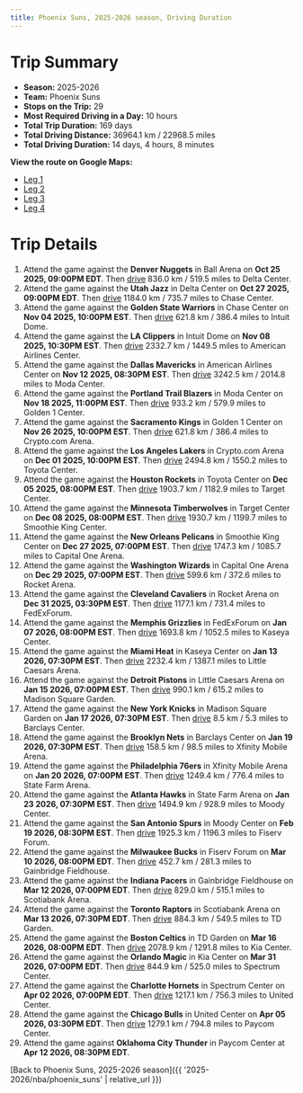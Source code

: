 ```yaml
---
title: Phoenix Suns, 2025-2026 season, Driving Duration
---
```


# Trip Summary
- **Season:** 2025-2026
- **Team:** Phoenix Suns
- **Stops on the Trip:** 29
- **Most Required Driving in a Day:** 10 hours
- **Total Trip Duration:** 169 days
- **Total Driving Distance:** 36964.1 km / 22968.5 miles
- **Total Driving Duration:** 14 days, 4 hours, 8 minutes

**View the route on Google Maps:**
- [Leg 1](https://www.google.com/maps/dir/Ball+Arena+Denver+CO/Delta+Center+Salt+Lake+City+UT/Chase+Center+San+Francisco+CA/Intuit+Dome+Inglewood+CA/American+Airlines+Center+Dallas+TX/Moda+Center+Portland+OR/Golden+1+Center+Sacramento+CA/Crypto.com+Arena+Los+Angeles+CA/Toyota+Center+Houston+TX/Target+Center+Minneapolis+MN)
- [Leg 2](https://www.google.com/maps/dir/Target+Center+Minneapolis+MN/Smoothie+King+Center+New+Orleans+LA/Capital+One+Arena+Washington+DC/Rocket+Arena+Cleveland+OH/FedExForum+Memphis+TN/Kaseya+Center+Miami+FL/Little+Caesars+Arena+Detroit+MI/Madison+Square+Garden+New+York+NY/Barclays+Center+Brooklyn+NY/Xfinity+Mobile+Arena+Philadelphia+PA)
- [Leg 3](https://www.google.com/maps/dir/Xfinity+Mobile+Arena+Philadelphia+PA/State+Farm+Arena+Atlanta+GA/Moody+Center+Austin+TX/Fiserv+Forum+Milwaukee+WI/Gainbridge+Fieldhouse+Indianapolis+IN/Scotiabank+Arena+Toronto+ON/TD+Garden+Boston+MA/Kia+Center+Orlando+FL/Spectrum+Center+Charlotte+NC/United+Center+Chicago+IL)
- [Leg 4](https://www.google.com/maps/dir/United+Center+Chicago+IL/Paycom+Center+Oklahoma+City+OK)

# Trip Details
1. Attend the game against the **Denver Nuggets** in Ball Arena on **Oct 25 2025, 09:00PM EDT**. Then [drive](https://www.google.com/maps/dir/Ball+Arena+Denver+CO/Delta+Center+Salt+Lake+City+UT) 836.0 km / 519.5 miles to Delta Center.
2. Attend the game against the **Utah Jazz** in Delta Center on **Oct 27 2025, 09:00PM EDT**. Then [drive](https://www.google.com/maps/dir/Delta+Center+Salt+Lake+City+UT/Chase+Center+San+Francisco+CA) 1184.0 km / 735.7 miles to Chase Center.
3. Attend the game against the **Golden State Warriors** in Chase Center on **Nov 04 2025, 10:00PM EST**. Then [drive](https://www.google.com/maps/dir/Chase+Center+San+Francisco+CA/Intuit+Dome+Inglewood+CA) 621.8 km / 386.4 miles to Intuit Dome.
4. Attend the game against the **LA Clippers** in Intuit Dome on **Nov 08 2025, 10:30PM EST**. Then [drive](https://www.google.com/maps/dir/Intuit+Dome+Inglewood+CA/American+Airlines+Center+Dallas+TX) 2332.7 km / 1449.5 miles to American Airlines Center.
5. Attend the game against the **Dallas Mavericks** in American Airlines Center on **Nov 12 2025, 08:30PM EST**. Then [drive](https://www.google.com/maps/dir/American+Airlines+Center+Dallas+TX/Moda+Center+Portland+OR) 3242.5 km / 2014.8 miles to Moda Center.
6. Attend the game against the **Portland Trail Blazers** in Moda Center on **Nov 18 2025, 11:00PM EST**. Then [drive](https://www.google.com/maps/dir/Moda+Center+Portland+OR/Golden+1+Center+Sacramento+CA) 933.2 km / 579.9 miles to Golden 1 Center.
7. Attend the game against the **Sacramento Kings** in Golden 1 Center on **Nov 26 2025, 10:00PM EST**. Then [drive](https://www.google.com/maps/dir/Golden+1+Center+Sacramento+CA/Crypto.com+Arena+Los+Angeles+CA) 621.8 km / 386.4 miles to Crypto.com Arena.
8. Attend the game against the **Los Angeles Lakers** in Crypto.com Arena on **Dec 01 2025, 10:00PM EST**. Then [drive](https://www.google.com/maps/dir/Crypto.com+Arena+Los+Angeles+CA/Toyota+Center+Houston+TX) 2494.8 km / 1550.2 miles to Toyota Center.
9. Attend the game against the **Houston Rockets** in Toyota Center on **Dec 05 2025, 08:00PM EST**. Then [drive](https://www.google.com/maps/dir/Toyota+Center+Houston+TX/Target+Center+Minneapolis+MN) 1903.7 km / 1182.9 miles to Target Center.
10. Attend the game against the **Minnesota Timberwolves** in Target Center on **Dec 08 2025, 08:00PM EST**. Then [drive](https://www.google.com/maps/dir/Target+Center+Minneapolis+MN/Smoothie+King+Center+New+Orleans+LA) 1930.7 km / 1199.7 miles to Smoothie King Center.
11. Attend the game against the **New Orleans Pelicans** in Smoothie King Center on **Dec 27 2025, 07:00PM EST**. Then [drive](https://www.google.com/maps/dir/Smoothie+King+Center+New+Orleans+LA/Capital+One+Arena+Washington+DC) 1747.3 km / 1085.7 miles to Capital One Arena.
12. Attend the game against the **Washington Wizards** in Capital One Arena on **Dec 29 2025, 07:00PM EST**. Then [drive](https://www.google.com/maps/dir/Capital+One+Arena+Washington+DC/Rocket+Arena+Cleveland+OH) 599.6 km / 372.6 miles to Rocket Arena.
13. Attend the game against the **Cleveland Cavaliers** in Rocket Arena on **Dec 31 2025, 03:30PM EST**. Then [drive](https://www.google.com/maps/dir/Rocket+Arena+Cleveland+OH/FedExForum+Memphis+TN) 1177.1 km / 731.4 miles to FedExForum.
14. Attend the game against the **Memphis Grizzlies** in FedExForum on **Jan 07 2026, 08:00PM EST**. Then [drive](https://www.google.com/maps/dir/FedExForum+Memphis+TN/Kaseya+Center+Miami+FL) 1693.8 km / 1052.5 miles to Kaseya Center.
15. Attend the game against the **Miami Heat** in Kaseya Center on **Jan 13 2026, 07:30PM EST**. Then [drive](https://www.google.com/maps/dir/Kaseya+Center+Miami+FL/Little+Caesars+Arena+Detroit+MI) 2232.4 km / 1387.1 miles to Little Caesars Arena.
16. Attend the game against the **Detroit Pistons** in Little Caesars Arena on **Jan 15 2026, 07:00PM EST**. Then [drive](https://www.google.com/maps/dir/Little+Caesars+Arena+Detroit+MI/Madison+Square+Garden+New+York+NY) 990.1 km / 615.2 miles to Madison Square Garden.
17. Attend the game against the **New York Knicks** in Madison Square Garden on **Jan 17 2026, 07:30PM EST**. Then [drive](https://www.google.com/maps/dir/Madison+Square+Garden+New+York+NY/Barclays+Center+Brooklyn+NY) 8.5 km / 5.3 miles to Barclays Center.
18. Attend the game against the **Brooklyn Nets** in Barclays Center on **Jan 19 2026, 07:30PM EST**. Then [drive](https://www.google.com/maps/dir/Barclays+Center+Brooklyn+NY/Xfinity+Mobile+Arena+Philadelphia+PA) 158.5 km / 98.5 miles to Xfinity Mobile Arena.
19. Attend the game against the **Philadelphia 76ers** in Xfinity Mobile Arena on **Jan 20 2026, 07:00PM EST**. Then [drive](https://www.google.com/maps/dir/Xfinity+Mobile+Arena+Philadelphia+PA/State+Farm+Arena+Atlanta+GA) 1249.4 km / 776.4 miles to State Farm Arena.
20. Attend the game against the **Atlanta Hawks** in State Farm Arena on **Jan 23 2026, 07:30PM EST**. Then [drive](https://www.google.com/maps/dir/State+Farm+Arena+Atlanta+GA/Moody+Center+Austin+TX) 1494.9 km / 928.9 miles to Moody Center.
21. Attend the game against the **San Antonio Spurs** in Moody Center on **Feb 19 2026, 08:30PM EST**. Then [drive](https://www.google.com/maps/dir/Moody+Center+Austin+TX/Fiserv+Forum+Milwaukee+WI) 1925.3 km / 1196.3 miles to Fiserv Forum.
22. Attend the game against the **Milwaukee Bucks** in Fiserv Forum on **Mar 10 2026, 08:00PM EDT**. Then [drive](https://www.google.com/maps/dir/Fiserv+Forum+Milwaukee+WI/Gainbridge+Fieldhouse+Indianapolis+IN) 452.7 km / 281.3 miles to Gainbridge Fieldhouse.
23. Attend the game against the **Indiana Pacers** in Gainbridge Fieldhouse on **Mar 12 2026, 07:00PM EDT**. Then [drive](https://www.google.com/maps/dir/Gainbridge+Fieldhouse+Indianapolis+IN/Scotiabank+Arena+Toronto+ON) 829.0 km / 515.1 miles to Scotiabank Arena.
24. Attend the game against the **Toronto Raptors** in Scotiabank Arena on **Mar 13 2026, 07:30PM EDT**. Then [drive](https://www.google.com/maps/dir/Scotiabank+Arena+Toronto+ON/TD+Garden+Boston+MA) 884.3 km / 549.5 miles to TD Garden.
25. Attend the game against the **Boston Celtics** in TD Garden on **Mar 16 2026, 08:00PM EDT**. Then [drive](https://www.google.com/maps/dir/TD+Garden+Boston+MA/Kia+Center+Orlando+FL) 2078.9 km / 1291.8 miles to Kia Center.
26. Attend the game against the **Orlando Magic** in Kia Center on **Mar 31 2026, 07:00PM EDT**. Then [drive](https://www.google.com/maps/dir/Kia+Center+Orlando+FL/Spectrum+Center+Charlotte+NC) 844.9 km / 525.0 miles to Spectrum Center.
27. Attend the game against the **Charlotte Hornets** in Spectrum Center on **Apr 02 2026, 07:00PM EDT**. Then [drive](https://www.google.com/maps/dir/Spectrum+Center+Charlotte+NC/United+Center+Chicago+IL) 1217.1 km / 756.3 miles to United Center.
28. Attend the game against the **Chicago Bulls** in United Center on **Apr 05 2026, 03:30PM EDT**. Then [drive](https://www.google.com/maps/dir/United+Center+Chicago+IL/Paycom+Center+Oklahoma+City+OK) 1279.1 km / 794.8 miles to Paycom Center.
29. Attend the game against **Oklahoma City Thunder** in Paycom Center at **Apr 12 2026, 08:30PM EDT**.

[Back to Phoenix Suns, 2025-2026 season]({{ '2025-2026/nba/phoenix_suns' | relative_url }})
